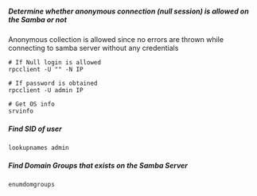 ##### Determine whether anonymous connection (null session) is allowed on the Samba or not
Anonymous collection is allowed since no errors are thrown while connecting to samba server without any credentials
```
# If Null login is allowed
rpcclient -U "" -N IP

# If password is obtained
rpcclient -U admin IP

# Get OS info
srvinfo
```

##### Find SID of user 
```
lookupnames admin
```

##### Find Domain Groups that exists on the Samba Server
```
enumdomgroups
```